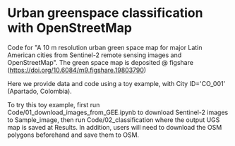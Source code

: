 # Urban greenspace classification with OpenStreetMap
Code for "A 10 m resolution urban green space map for major Latin American cities from Sentinel-2 remote sensing images and OpenStreetMap". The green space map is deposited @ figshare (https://doi.org/10.6084/m9.figshare.19803790)

Here we provide data and code using a toy example, with City ID='CO_001’ (Apartado, Colombia).

To try this toy example, first run Code/01_download_images_from_GEE.ipynb to download Sentinel-2 images to Sample_image, then run Code/02_classification where the output UGS map is saved at Results. In addition, users will need to download the OSM polygons beforehand and save them to OSM.
